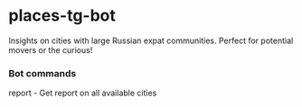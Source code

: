 # places-tg-bot

Insights on cities with large Russian expat communities. Perfect for potential movers or the curious!

### Bot commands
report - Get report on all available cities
